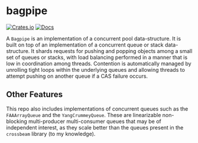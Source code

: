 <!-- Copyright 2017 the authors. See the 'Copyright and license' section of the README.md file at the top-level directory of this repository.

Licensed under the Apache License, Version 2.0 (the LICENSE file). This file may not be copied, modified, or distributed except according to those terms. -->

bagpipe
=======

[![Crates.io](https://img.shields.io/crates/v/bagpipe.svg)](https://crates.io/crates/bagpipe)
[![Docs](https://docs.rs/bagpipe/badge.svg)](https://docs.rs/bagpipe)

A `Bagpipe` is an implementation of a concurrent pool data-structure. It
is built on top of an implementation of a concurrent queue or stack
data-structure.  It shards requests for pushing and popping objects
among a small set of queues or stacks, with load balancing performed in
a manner that is low in coordination among threads. Contention is automatically
managed by unrolling tight loops within the underlying queues and allowing
threads to attempt pushing on another queue if a CAS failure occurs.

## Other Features

This repo also includes implementations of concurrent queues such as
the `FAAArrayQueue` and the `YangCrummeyQueue`. These are linearizable
non-blocking multi-producer multi-consumer queues that may be of
independent interest, as they scale better than the queues present in
the `crossbeam` library (to my knowledge).
